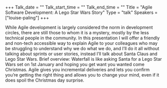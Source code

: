 +++
Talk_date = ""
Talk_start_time = ""
Talk_end_time = ""
Title = "Agile Software Development: A Lego Star Wars Story"
Type = "talk"
Speakers = ["louise-paling"]
+++

While Agile development is largely considered the norm in development circles, there are still those to whom it is a mystery, mostly by the less technical people in the community. In this presentation I will offer a friendly and non-tech accessible way to explain Agile to your colleagues who may be struggling to understand why we do what we do, and I’ll do it all without talking about sprints or user stories, instead I’ll talk about Santa Claus and Lego Star Wars.
Brief overview: Waterfall is like asking Santa for a Lego Star Wars set on 1st January and hoping you get want you wanted come Christmas. Agile gives you incremental deliveries and lets you confirm you’re getting the right thing and allows you to change your mind, even if it does spoil the Christmas day surprise.
